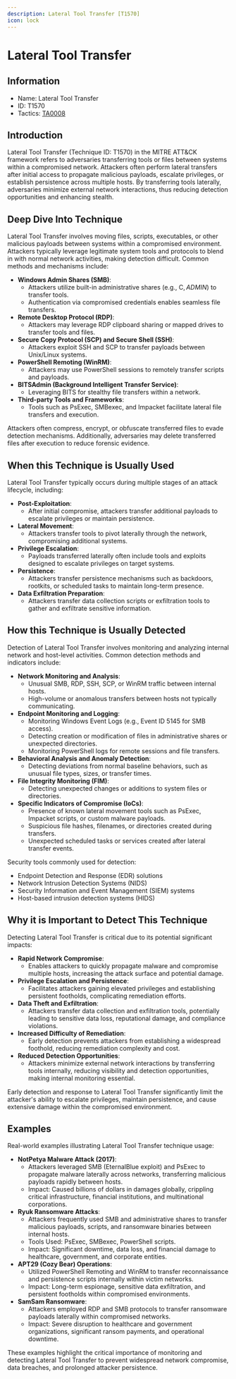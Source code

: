 ```yaml
---
description: Lateral Tool Transfer [T1570]
icon: lock
---
```


# Lateral Tool Transfer

## Information

* Name: Lateral Tool Transfer
* ID: T1570
* Tactics: [TA0008](./)

## Introduction

Lateral Tool Transfer (Technique ID: T1570) in the MITRE ATT\&CK framework refers to adversaries transferring tools or files between systems within a compromised network. Attackers often perform lateral transfers after initial access to propagate malicious payloads, escalate privileges, or establish persistence across multiple hosts. By transferring tools laterally, adversaries minimize external network interactions, thus reducing detection opportunities and enhancing stealth.

## Deep Dive Into Technique

Lateral Tool Transfer involves moving files, scripts, executables, or other malicious payloads between systems within a compromised environment. Attackers typically leverage legitimate system tools and protocols to blend in with normal network activities, making detection difficult. Common methods and mechanisms include:

* **Windows Admin Shares (SMB)**:
  * Attackers utilize built-in administrative shares (e.g., C$, ADMIN$) to transfer tools.
  * Authentication via compromised credentials enables seamless file transfers.
* **Remote Desktop Protocol (RDP)**:
  * Attackers may leverage RDP clipboard sharing or mapped drives to transfer tools and files.
* **Secure Copy Protocol (SCP) and Secure Shell (SSH)**:
  * Attackers exploit SSH and SCP to transfer payloads between Unix/Linux systems.
* **PowerShell Remoting (WinRM)**:
  * Attackers may use PowerShell sessions to remotely transfer scripts and payloads.
* **BITSAdmin (Background Intelligent Transfer Service)**:
  * Leveraging BITS for stealthy file transfers within a network.
* **Third-party Tools and Frameworks**:
  * Tools such as PsExec, SMBexec, and Impacket facilitate lateral file transfers and execution.

Attackers often compress, encrypt, or obfuscate transferred files to evade detection mechanisms. Additionally, adversaries may delete transferred files after execution to reduce forensic evidence.

## When this Technique is Usually Used

Lateral Tool Transfer typically occurs during multiple stages of an attack lifecycle, including:

* **Post-Exploitation**:
  * After initial compromise, attackers transfer additional payloads to escalate privileges or maintain persistence.
* **Lateral Movement**:
  * Attackers transfer tools to pivot laterally through the network, compromising additional systems.
* **Privilege Escalation**:
  * Payloads transferred laterally often include tools and exploits designed to escalate privileges on target systems.
* **Persistence**:
  * Attackers transfer persistence mechanisms such as backdoors, rootkits, or scheduled tasks to maintain long-term presence.
* **Data Exfiltration Preparation**:
  * Attackers transfer data collection scripts or exfiltration tools to gather and exfiltrate sensitive information.

## How this Technique is Usually Detected

Detection of Lateral Tool Transfer involves monitoring and analyzing internal network and host-level activities. Common detection methods and indicators include:

* **Network Monitoring and Analysis**:
  * Unusual SMB, RDP, SSH, SCP, or WinRM traffic between internal hosts.
  * High-volume or anomalous transfers between hosts not typically communicating.
* **Endpoint Monitoring and Logging**:
  * Monitoring Windows Event Logs (e.g., Event ID 5145 for SMB access).
  * Detecting creation or modification of files in administrative shares or unexpected directories.
  * Monitoring PowerShell logs for remote sessions and file transfers.
* **Behavioral Analysis and Anomaly Detection**:
  * Detecting deviations from normal baseline behaviors, such as unusual file types, sizes, or transfer times.
* **File Integrity Monitoring (FIM)**:
  * Detecting unexpected changes or additions to system files or directories.
* **Specific Indicators of Compromise (IoCs)**:
  * Presence of known lateral movement tools such as PsExec, Impacket scripts, or custom malware payloads.
  * Suspicious file hashes, filenames, or directories created during transfers.
  * Unexpected scheduled tasks or services created after lateral transfer events.

Security tools commonly used for detection:

* Endpoint Detection and Response (EDR) solutions
* Network Intrusion Detection Systems (NIDS)
* Security Information and Event Management (SIEM) systems
* Host-based intrusion detection systems (HIDS)

## Why it is Important to Detect This Technique

Detecting Lateral Tool Transfer is critical due to its potential significant impacts:

* **Rapid Network Compromise**:
  * Enables attackers to quickly propagate malware and compromise multiple hosts, increasing the attack surface and potential damage.
* **Privilege Escalation and Persistence**:
  * Facilitates attackers gaining elevated privileges and establishing persistent footholds, complicating remediation efforts.
* **Data Theft and Exfiltration**:
  * Attackers transfer data collection and exfiltration tools, potentially leading to sensitive data loss, reputational damage, and compliance violations.
* **Increased Difficulty of Remediation**:
  * Early detection prevents attackers from establishing a widespread foothold, reducing remediation complexity and cost.
* **Reduced Detection Opportunities**:
  * Attackers minimize external network interactions by transferring tools internally, reducing visibility and detection opportunities, making internal monitoring essential.

Early detection and response to Lateral Tool Transfer significantly limit the attacker's ability to escalate privileges, maintain persistence, and cause extensive damage within the compromised environment.

## Examples

Real-world examples illustrating Lateral Tool Transfer technique usage:

* **NotPetya Malware Attack (2017)**:
  * Attackers leveraged SMB (EternalBlue exploit) and PsExec to propagate malware laterally across networks, transferring malicious payloads rapidly between hosts.
  * Impact: Caused billions of dollars in damages globally, crippling critical infrastructure, financial institutions, and multinational corporations.
* **Ryuk Ransomware Attacks**:
  * Attackers frequently used SMB and administrative shares to transfer malicious payloads, scripts, and ransomware binaries between internal hosts.
  * Tools Used: PsExec, SMBexec, PowerShell scripts.
  * Impact: Significant downtime, data loss, and financial damage to healthcare, government, and corporate entities.
* **APT29 (Cozy Bear) Operations**:
  * Utilized PowerShell Remoting and WinRM to transfer reconnaissance and persistence scripts internally within victim networks.
  * Impact: Long-term espionage, sensitive data exfiltration, and persistent footholds within compromised environments.
* **SamSam Ransomware**:
  * Attackers employed RDP and SMB protocols to transfer ransomware payloads laterally within compromised networks.
  * Impact: Severe disruption to healthcare and government organizations, significant ransom payments, and operational downtime.

These examples highlight the critical importance of monitoring and detecting Lateral Tool Transfer to prevent widespread network compromise, data breaches, and prolonged attacker persistence.
